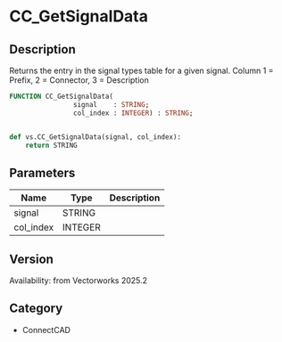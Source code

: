# CC_GetSignalData

## Description
Returns the entry in the signal types table for a given signal. Column 1 = Prefix, 2 = Connector, 3 = Description

```pascal
FUNCTION CC_GetSignalData(
				signal    : STRING;
				col_index : INTEGER) : STRING;
```

```python

def vs.CC_GetSignalData(signal, col_index):
    return STRING
```

## Parameters
|Name|Type|Description|
|---|---|---|
|signal|STRING||
|col_index|INTEGER||

## Version
Availability: from Vectorworks 2025.2
## Category
* ConnectCAD

